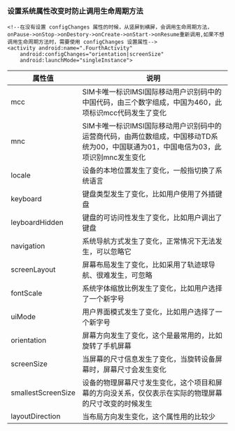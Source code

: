 ### 设置系统属性改变时防止调用生命周期方法

```
<!--在没有设置 configChanges 属性的时候，从竖屏到横屏，会调用生命周期方法，onPause->onStop->onDestory->onCreate->onStart->onResume重新调用,如果不想调用生命周期方法时，需要使用 configChanges 设置属性-->
<activity android:name=".FourthActivity"
    android:configChanges="orientation|screenSize"
    android:launchMode="singleInstance">
```

|属性值|说明|
|------|------|
|mcc|SIM卡唯一标识IMSI国际移动用户识别码中的中国代码，由三个数字组成，中国为460，此项标识mcc代码发生了变化|
|mnc|SIM卡唯一标识IMSI国际移动用户识别码中的运营商代码，由两位数组成，中国移动TD系统为00，中国联通为01，中国电信为03，此项识别mnc发生变化|
|locale|设备的本地位置发生了变化，一般指切换了系统语言|
|keyboard|键盘类型发生了变化，比如用户使用了外插键盘|
|leyboardHidden|键盘的可访问性发生了变化，比如用户调出了键盘|
|navigation|系统导航方式发生了变化，正常情况下无法发生，可以忽略它|
|screenLayout|屏幕布局发生了变化，比如采用了轨迹球导航、很难发生，可忽略|
|fontScale|系统字体缩放比例发生了变化，比如用户选择了一个新字号|
|uiMode|用户界面模式发生了变化，比如用户选择了一个新字号|
|orientation|屏幕方向发生了变化，这个是最常用的，比如旋转了手机屏幕|
|screenSize|当屏幕的尺寸信息发生了变化，当旋转设备屏幕时，屏幕尺寸会发生变化|
|smallestScreenSize|设备的物理屏幕尺寸发生变化，这个项目和屏幕的方向没关系，仅仅表示在实际的物理屏幕的尺寸改变的时候发生|
|layoutDirection|当布局方向发生变化，这个属性用的比较少|
